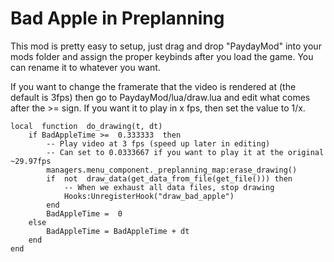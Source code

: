 # Bad Apple in Preplanning
This mod is pretty easy to setup, just drag and drop "PaydayMod" into your mods folder and assign the proper keybinds after you load the game. You can rename it to whatever you want.

If you want to change the framerate that the video is rendered at (the default is 3fps) then go to PaydayMod/lua/draw.lua and edit what comes after the >= sign. If you want it to play in x fps, then set the value to 1/x. 

    local  function  do_drawing(t, dt)
	    if BadAppleTime >=  0.333333  then
		    -- Play video at 3 fps (speed up later in editing)
		    -- Can set to 0.0333667 if you want to play it at the original ~29.97fps
		    managers.menu_component._preplanning_map:erase_drawing()
		    if  not  draw_data(get_data_from_file(get_file())) then
			    -- When we exhaust all data files, stop drawing
			    Hooks:UnregisterHook("draw_bad_apple")
		    end
		    BadAppleTime =  0
	    else
		    BadAppleTime = BadAppleTime + dt
	    end
    end
    
